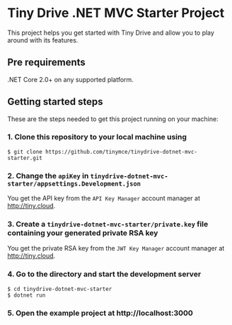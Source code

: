# Tiny Drive .NET MVC Starter Project

This project helps you get started with Tiny Drive and allow you to play around with its features.

## Pre requirements

.NET Core 2.0+ on any supported platform.

## Getting started steps

These are the steps needed to get this project running on your machine:

### 1. Clone this repository to your local machine using

```
$ git clone https://github.com/tinymce/tinydrive-dotnet-mvc-starter.git
```

### 2. Change the `apiKey` in `tinydrive-dotnet-mvc-starter/appsettings.Development.json`

You get the API key from the `API Key Manager` account manager at http://tiny.cloud.

### 3. Create a `tinydrive-dotnet-mvc-starter/private.key` file containing your generated private RSA key

You get the private RSA key from the `JWT Key Manager` account manager at http://tiny.cloud.

### 4. Go to the directory and start the development server

```
$ cd tinydrive-dotnet-mvc-starter
$ dotnet run
```

### 5. Open the example project at http://localhost:3000

